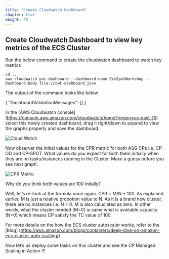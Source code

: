 ```yaml
---
title: "Create Cloudwatch Dashboard"
chapter: true
weight: 40
---
```


Create Cloudwatch Dashboard to view key metrics of the ECS Cluster
---

Run the below command to create the cloudwatch dashboard to watch key metrics

```
cd ..
aws cloudwatch put-dashboard --dashboard-name EcsSpotWorkshop --dashboard-body file://cwt-dashboard.json
```
The output of the command looks like below

{
"DashboardValidationMessages": []
}

In the [AWS Cloudwatch console] (https://console.aws.amazon.com/cloudwatch/home?region=us-east-1#) select this newly created dashboard, drag it right/down to expand to view the graphs properly and save the dashboard.

![Cloud Watch](/images/ecs-spot-capacity-providers/cwt4.png)

Now observer the initial values for the CPR metric for both ASG CPs i.e. CP-OD and CP-SPOT. What values do you expect for both them initially when they are no tasks/instances running in the Cluster. Make a guess before you see next graph.

![CPR Metric](/images/ecs-spot-capacity-providers/CP3.png)

Why do you think both values are 100 intially? 

Well, let’s re-look at the formula once again. CPR = M/N * 100. As explained earlier, M is just a relative propotion value to N.  As it is a brand new cluster, there are no instances i.e. N = 0. M is also caluclated as zero.  In other words, what the cluster needed (M=0) is same what is available capacity (N=0) which means CP satisfy the TC value of 100. 

For more details on the how the ECS cluster autoscaler works, refer to ths [blog] (https://aws.amazon.com/blogs/containers/deep-dive-on-amazon-ecs-cluster-auto-scaling/).

Now let’s us deploy some tasks on this cluster and see the CP Managed Scaling in Action !!!
